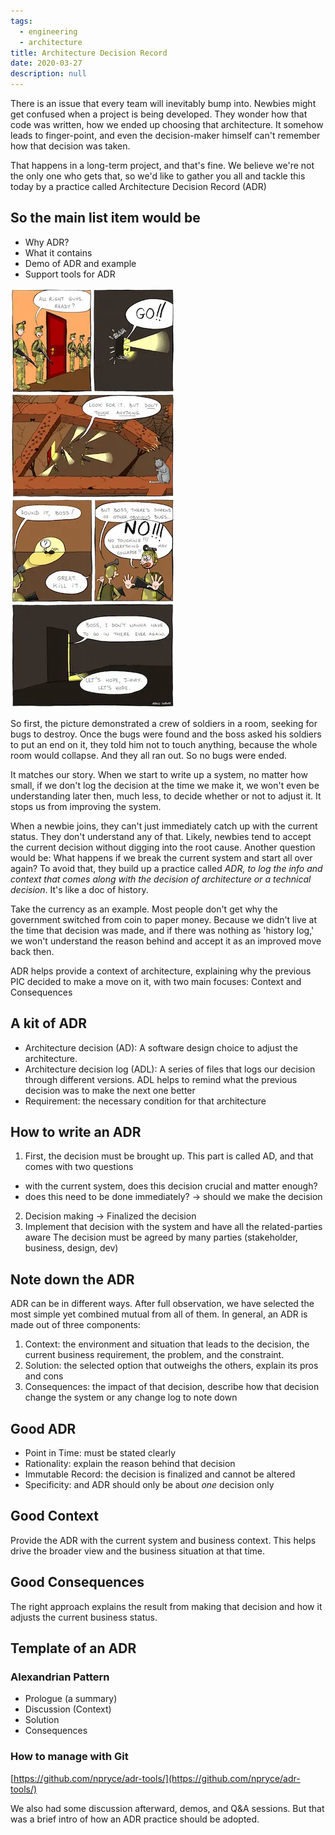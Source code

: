 ```yaml
---
tags: 
  - engineering
  - architecture
title: Architecture Decision Record
date: 2020-03-27
description: null
---
```


There is an issue that every team will inevitably bump into. Newbies might get confused when a project is being developed. They wonder how that code was written, how we ended up choosing that architecture. It somehow leads to finger-point, and even the decision-maker himself can't remember how that decision was taken.

That happens in a long-term project, and that's fine. We believe we're not the only one who gets that, so we'd like to gather you all and tackle this today by a practice called Architecture Decision Record (ADR)

## So the main list item would be
* Why ADR?
* What it contains
* Demo of ADR and example
* Support tools for ADR

![](assets/architecture-decision-record_4d815bb79330db7c753064e343bbf411_md5.webp)

So first, the picture demonstrated a crew of soldiers in a room, seeking for bugs to destroy. Once the bugs were found and the boss asked his soldiers to put an end on it, they told him not to touch anything, because the whole room would collapse. And they all ran out. So no bugs were ended.

It matches our story. When we start to write up a system, no matter how small, if we don't log the decision at the time we make it, we won't even be understanding later then, much less, to decide whether or not to adjust it. It stops us from improving the system.

When a newbie joins, they can't just immediately catch up with the current status. They don't understand any of that. Likely, newbies tend to accept the current decision without digging into the root cause. Another question would be: What happens if we break the current system and start all over again? To avoid that, they build up a practice called *ADR, to log the info and context that comes along with the decision of architecture or a technical decision*. It's like a doc of history.

Take the currency as an example. Most people don't get why the government switched from coin to paper money. Because we didn't live at the time that decision was made, and if there was nothing as 'history log,' we won't understand the reason behind and accept it as an improved move back then.

ADR helps provide a context of architecture, explaining why the previous PIC decided to make a move on it, with two main focuses: Context and Consequences

## A kit of ADR
* Architecture decision (AD): A software design choice to adjust the architecture.
* Architecture decision log (ADL): A series of files that logs our decision through different versions. ADL helps to remind what the previous decision was to make the next one better
* Requirement: the necessary condition for that architecture

## How to write an ADR
1. First, the decision must be brought up. This part is called AD, and that comes with two questions
* with the current system, does this decision crucial and matter enough?
* does this need to be done immediately? → should we make the decision
2. Decision making -> Finalized the decision
3. Implement that decision with the system and have all the related-parties aware The decision must be agreed by many parties (stakeholder, business, design, dev)

## Note down the ADR
ADR can be in different ways. After full observation, we have selected the most simple yet combined mutual from all of them. In general, an ADR is made out of three components:

1. Context: the environment and situation that leads to the decision, the current business requirement, the problem, and the constraint.
2. Solution: the selected option that outweighs the others, explain its pros and cons
3. Consequences: the impact of that decision, describe how that decision change the system or any change log to note down

## Good ADR
* Point in Time: must be stated clearly
* Rationality: explain the reason behind that decision
* Immutable Record: the decision is finalized and cannot be altered
* Specificity: and ADR should only be about *one* decision only

## Good Context
Provide the ADR with the current system and business context.
This helps drive the broader view and the business situation at that time.

## Good Consequences
The right approach explains the result from making that decision and how it adjusts the current business status.

## Template of an ADR
### Alexandrian Pattern
* Prologue (a summary)
* Discussion (Context)
* Solution
* Consequences

### How to manage with Git
[https://github.com/npryce/adr-tools/](https://github.com/npryce/adr-tools/)

We also had some discussion afterward, demos, and Q&A sessions. But that was a brief intro of how an ADR practice should be adopted.
